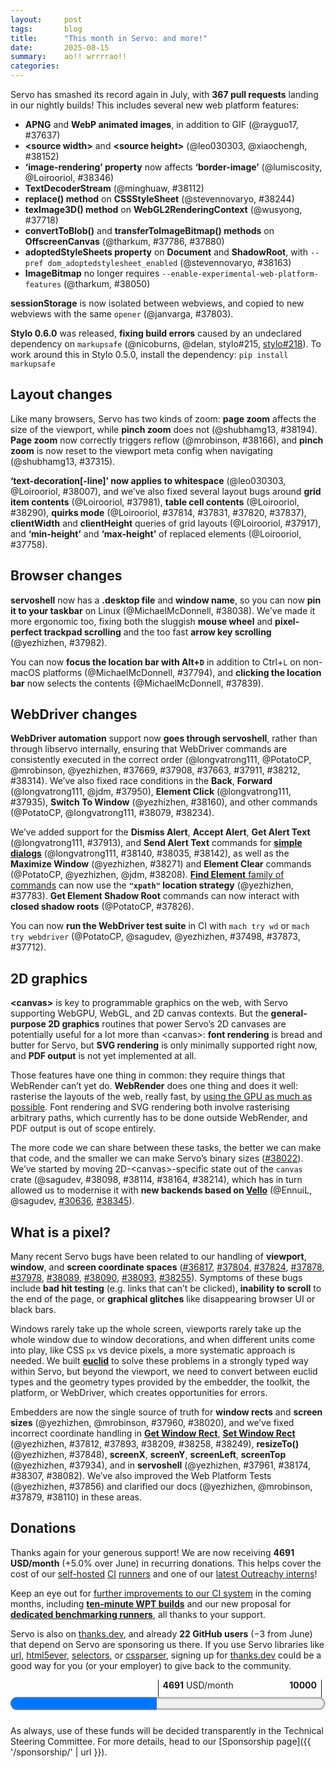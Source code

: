 ```yaml
---
layout:     post
tags:       blog
title:      "This month in Servo: and more!"
date:       2025-08-15
summary:    ao!! wrrrrao!!
categories:
---
```


<!--
- 4691/month donations (4523/month without thanks.dev)
    - 1980.23/month opencollective
    - 2543.00/month github
    - 22 donors 168.55/month thanks.dev
    - benchmarking runners
- DONE windowing
    - DONE On some devices, hit testing is not working properly servo#36817
    - DONE [WebDriver Task] Window Size related commands gives inaccurate result servo#37804
    - DONE ScreenY and outerHeight ignores the title bar height servo#37824
    - DONE window.screen.availWidth and availHeight is inaccurate servo#37878
    - DONE rect for webview.rs and compositor: webview_renderer.rs is heavily mix-used servo#37978
    - DONE Resizing the window may reveal extra space that can’t be scrolled servo#38089
    - DONE --device-pixel-ratio breaks hit testing servo#38090
    - DONE WebDriver: documents loaded with Navigate To have incorrect scrollable area servo#38093
    - DONE servoshell: Tab bar dissapears when resizing the window servo#38255
- vello
    - Investigate other 2D canvas renderers in a post-Pathfinder world servo#30636
    - Tracking issue of Vello canvas backends servo#38345
- canvas
    - Move canvas state handling from CanvasData (canvas paint thread) into CanvasState (script) servo#38022
    - “We want our 2d canvas abstractions to become more general, for potential rendering of all content”
- webdriver
    - [WebDriver] PointerMove does not consider Global position servo#38042 <https://w3c.github.io/webdriver/#dfn-perform-a-pointer-move>
    - [webdriver] Moving webdriver to servoshell servo#37370
- DONE geometry
    - SKIP Create universal utility function for conversion between Physical & Logical unit servo#37937
-->
<!--
- DONE canvas
    - DONE https://github.com/servo/servo/pull/38098	(@sagudev, #38098)	canvas: Store current path only in user space (#38098)
      canvas; see issue 38022
    - DONE https://github.com/servo/servo/pull/38114	(@sagudev, #38114)	canvas: Move current_default_path to script CanvasState (#38114)
      canvas; see issue 38022
    - DONE https://github.com/servo/servo/pull/38164	(@sagudev, #38164)	canvas: Make script/canvas thread boundry mostly stateless (#38164)
      canvas; see issue 38022
    - DONE https://github.com/servo/servo/pull/38214	(@sagudev, #38214)	canvas: Fully stateless backend (#38214)
      canvas; see issue 38022
- crash
    - https://github.com/servo/servo/pull/37959	(@Narfinger, #37959)	OHOS: Make IME more robust against errors (#37959)
      crash; fix crash on ohos when trying to open keyboard while a system popup is open
    - https://github.com/servo/servo/pull/38280	(@arihant2math, #38280)	script: Don't panic on IndexedDB put operation structured clone (#38280)
      crash; fix crash when calling put() on IDBObjectStore
    - https://github.com/servo/servo/pull/38376	(@sebsebmc, #38376)	net: Add expiry limit to cookies and prevent panics from max-age (#38376)
      crash; fix crash when cookie has large max-age
- devtools
    - https://github.com/servo/servo/pull/37778	(@uthmaniv, #37778)	Send WillNavigate earlier during navigation startup (#37778)
      devtools; fix requests in Network tab for new page after navigation
    - https://github.com/servo/servo/pull/37686	(@atbrakhi, @delan, @simonwuelker, @the6p4c, #37686)	Devtools: send error replies instead of ignoring messages (#37686)
      devtools; fix whole bug class
    - https://github.com/servo/servo/pull/37906	(@uthmaniv, #37906)	Send early DevToolsHttpRequest and relocate response reporting to main_fetch (#37906)
      devtools; cached responses (and headers?) in Network tab
    - https://github.com/servo/servo/pull/38236	(@delan, @atbrakhi, #38236)	script: Add support for creating globals in isolated compartments (#38236)
      devtools; debugger tab
    - https://github.com/servo/servo/pull/38232	(@delan, @atbrakhi, #38232)	script: Implement jsglue traps for saveJobQueue() (#38232)
      devtools; debugger tab
    - https://github.com/servo/servo/pull/38330	(@atbrakhi, @delan, #38330)	devtools: Make contentType optional in source actor source responses (#38330)
      devtools; debugger tab
    - https://github.com/servo/servo/pull/38265	(@delan, @atbrakhi, #38265)	script: Implement jsglue trap for runJobs() (#38265)
      devtools; debugger tab
    - https://github.com/servo/servo/pull/38359	(@delan, @atbrakhi, #38359)	devtools: Fix source contents tests and fix a race (#38359)
      devtools; fix loading sources
- dx
    - https://github.com/servo/servo/pull/37953        (@jerensl, #37953)      Mach: introduce Pyrefly for Python type checking, starting with the wpt folder (#37953)
      dx; python type checking
    - https://github.com/servo/servo/pull/38043	(@jerensl, @mukilan, #38043)	Mach: add type check on python tidy folder (#38043)
      dx; python type checking
    - https://github.com/servo/servo/pull/38085	(@jerensl, #38085)	mach: Add type check on `python/servo` directory (#38085)
      dx; mach now has python type checking
    - https://github.com/servo/servo/pull/38335	(@jerensl, #38335)	mach: Make test-tidy line length check Unicode-aware (#38335)
      dx; improve unicode handling for line length check in mach test-tidy
    - https://github.com/servo/servo/pull/38324	(@jerensl, #38324)	mach: Fail on invalid argument in try_parser (#38324)
      dx; fail loudly on bad mach try
- embedding
    - https://github.com/servo/servo/pull/37752	(@mrobinson, @Loirooriol, #37752)	libservo|compositor: Have scroll offset directionality match that of WebRender and the web (#37752)
      embedding; breaking change due to flipping y axis in scroll offsets
- features
    - https://github.com/servo/servo/pull/37784	(@CarePackage17, #37784)	Enable LinuxSampler to be used on Android (#37784)
      features; background hang monitor now works on android? try test case to assess how user-facing this is
    - DONE https://github.com/servo/servo/pull/37880	(@tharkum, #37880)	canvas: Add OffscreenCanvas 'transferToImageBitmap' method (#37880)
      features; transferToImageBitmap() method on OffscreenCanvas
    - DONE https://github.com/servo/servo/pull/37803	(@janvarga, #37803)	storage: Isolate sessionStorage per top-level browsing context and copy sessionStorage when creating a new auxiliary browsing context (#37803)
      features; sessionStorage is now isolated between tabs/webviews, and copied when opening a new tab/webview with opener
    - DONE https://github.com/servo/servo/pull/37786	(@tharkum, #37786)	canvas: Add OffscreenCanvas 'convertToBlob' method (#37786)
      features; convertToBlob() method on OffscreenCanvas
    - DONE https://github.com/servo/servo/pull/37718	(@wusyong, #37718)	WebGL2: support TexImage3D (#37718)
      features; texImage3D() method on WebGL2RenderingContext, now support three.js(!), now support texture_2d_array and texture_3d webgl2 samples
    - DONE https://github.com/servo/servo/pull/37637	(@rayguo17, #37637)	add support for apng and webp animated image decoding (#37637)
      features; apng and animated webp support
    - DONE https://github.com/servo/servo/pull/38050	(@tharkum, #38050)	imagebitmap: Remove ImageBitmap from experimental web platform features (#38050)
      features; ImageBitmap now enabled by default
    - https://github.com/servo/servo/pull/38053        (@abdelrahman1234567, #38053)   servoshell: Send all button events to the `WebView` regardless of what button is pressed (#38053)
      features; mouse events can now report all mouse buttons
    - https://github.com/servo/servo/pull/37947        (@abdelrahman1234567, #37947)   script: Ensure that keyboard modifiers, screen point, and client point are set in WheelEvents (#37947)
      features; wheel events now report keyboard modifiers, clientX, clientY, screenX, screenY
    - DONE https://github.com/servo/servo/pull/38163	(@stevennovaryo, #38163)	script: Implement `DocumentOrShadowDOM.adoptedStylesheet` with `FrozenArray` (#38163)
      features; experimental support for adoptedStyleSheets property on Document/ShadowRoot (--pref dom_adoptedstylesheet_enabled)
    - DONE https://github.com/servo/servo/pull/38244	(@stevennovaryo, #38244)	script: Implement `CSSStyleSheet.replace` (#38244)
      features; replace() method on CSSStyleSheet
    - DONE https://github.com/servo/servo/pull/38152	(@leo030303, @xiaochengh, #38152)	Add dimension source attribute to HTMLImageElement (#38152)
      features; now support <source width> and <source height>
    - https://github.com/servo/servo/pull/38260        (@arihant2math, #38260) script: Implement IDBFactory.cmp (#38260)
      features; cmp() method on IDBFactory
    - DONE https://github.com/servo/servo/pull/38112	(@minghuaw, #38112)	Script: Implement `TextDecoderStream` (#38112)
      features; implement TextDecoderStream
    - DONE https://github.com/servo/servo/pull/38346	(@lumiscosity, @Loirooriol, #38346)	layout: respect `image-rendering` on border images (#38346)
      features; ‘image-rendering’ now works on ‘border-image’ too
- DONE geometry
    - DONE https://github.com/servo/servo/pull/38082	(@yezhizhen, #38082)	servoshell: reduce duplication for conversion between physical/logical position/size (#38082)
      geometry; fixing bug class (see issue 37937)
- indexeddb
    - https://github.com/servo/servo/pull/37684	(@arihant2math, #37684)	[IndexedDB] Key ranges implementation (#37684)
      indexeddb
    - https://github.com/servo/servo/pull/38027	(@jdm, #38027)	IndexedDB: communicate transaction errors and async response data more precisely (#38027)
      indexeddb
    - https://github.com/servo/servo/pull/37682	(@arihant2math, #37682)	[IndexedDB] Adhere better to the specification for idb object store related operations (#37682)
      indexeddb
    - https://github.com/servo/servo/pull/38076	(@jdm, #38076)	indexeddb: Allow deleting unknown DBs. (#38076)
      indexeddb
    - https://github.com/servo/servo/pull/38078	(@jdm, #38078)	tests: Force a blank config directory for each WPT test run. (#38078)
      indexeddb
    - https://github.com/servo/servo/pull/38268	(@arihant2math, @jdm, #38268)	script: implement IDBKeyRange (#38268)
      indexeddb
    - https://github.com/servo/servo/pull/38269	(@arihant2math, #38269)	script: Update indexeddb serialization (#38269)
      indexeddb
    - https://github.com/servo/servo/pull/38278	(@arihant2math, #38278)	script: Implement converting values to indexeddb key ranges (#38278)
      indexeddb
- internals
    - https://github.com/servo/servo/pull/37819	(@spookyvision, #37819)	bhm: Add backtrace demangling (#37819)
      internals; background hang monitor now demangles backtraces
- DONE layout
    - DONE https://github.com/servo/servo/pull/37758	(@Loirooriol, #37758)	layout: Fix block SizeConstraint for replaced elements (#37758)
      layout; fix intrinsic sizing keywords in min/max-height of replaced elements
    - DONE https://github.com/servo/servo/pull/37814	(@Loirooriol, #37814)	layout: Only include quirks-mode.css in actual quirks mode (#37814)
      layout; fix limited-quirks mode
    - DONE https://github.com/servo/servo/pull/37831	(@Loirooriol, #37831)	script: Remove the quirk of flooring rowSpan by 1 (#37831)
      layout; fix quirks mode tables
    - DONE https://github.com/servo/servo/pull/37820	(@Loirooriol, #37820)	script: Only enforce rowSpan >= 1 in actual quirks mode (#37820)
      layout; fix limited-quirks mode tables
    - DONE https://github.com/servo/servo/pull/37837	(@Loirooriol, #37837)	layout: Implement `list-style-position` quirk (#37837)
      layout; quirks mode accuracy
    - SEE OTHER https://github.com/servo/servo/pull/37864	(@Loirooriol, #37864)	layout: Unify logic for laying out replaced and non-replaced in a BFC (#37864)
      layout perf; fix stretch keyword in block-level replaced elements around floats / see replaced caching
    - DONE https://github.com/servo/servo/pull/37917	(@Loirooriol, #37917)	layout: Require specific layout info in `BoxFragment::new()` (#37917)
      layout; fix clientWidth/clientHeight in for (inline?) grids
    - DONE https://github.com/servo/servo/pull/37981	(@Loirooriol, #37981)	layout: Lay out grid items with a consistent tentative block size (#37981)
      layout; fix layout of grid item contents
    - DONE https://github.com/servo/servo/pull/38007	(@leo030303, @Loirooriol, #38007)	layout: Fix bug where whitespace didn't have line decorations (#38007)
      layout; fix underlines (and other line decorations) on whitespace, very noticeable!
    - DONE https://github.com/servo/servo/pull/37315	(@shubhamg13, #37315)	renderer: Have the viewport meta element establish the initial zoom of new pages (#37315)
      layout; each page has its own initial pinch zoom (vs page zoom, see #38194)
    - DONE https://github.com/servo/servo/pull/38166	(@mrobinson, #38166)	compositor: Request reflow when doing a page zooming (#38166)
      layout; fix reflow when doing page zoom
    - SEE OTHER https://github.com/servo/servo/pull/38318	(@Loirooriol, #38318)	layout: Fix `depends_on_block_constraints` logic (#38318)
      perf layout; reduced cache misses when stretching flex items / fix stretching flex items
    - DONE https://github.com/servo/servo/pull/38290	(@Loirooriol, #38290)	layout: Include spanned gutters when laying out contents of table cell (#38290)
      layout; fix layout of table cell contents
- perf
    - https://github.com/servo/servo/pull/37832	(@mrobinson, #37832)	layout: Stop using Rayon in single-threaded mode (#37832)
      perf; more efficient in single-threaded mode
    - https://github.com/servo/servo/pull/37851	(@Loirooriol, @mrobinson, #37851)	layout: Add incremental box tree construction for table column (#37851)
      perf; incremental layout for table column boxes
    - https://github.com/servo/servo/pull/37850	(@Loirooriol, @mrobinson, #37850)	layout: Add incremental box tree construction for table cell (#37850)
      perf; incremental layout for table cell boxes
    - https://github.com/servo/servo/pull/37849	(@mrobinson, @Loirooriol, #37849)	layout: Add incremental box tree construction for table caption (#37849)
      perf; incremental layout for table caption boxes
    - https://github.com/servo/servo/pull/37751	(@mrobinson, @Loirooriol, @coding-joedow, #37751)	layout: Add a first pass at incremental box tree construction (#37751)
      perf; incremental box tree construction via layout damage
    - https://github.com/servo/servo/pull/37864	(@Loirooriol, #37864)	layout: Unify logic for laying out replaced and non-replaced in a BFC (#37864)
      layout perf; fix stretch keyword in block-level replaced elements around floats / see replaced caching
    - https://github.com/servo/servo/pull/37868	(@coding-joedow, #37868)	layout: Add incremental box tree construction for inline floats and abspos (#37868)
      perf; incremental layout for inline floats and abspos
    - https://github.com/servo/servo/pull/37866	(@coding-joedow, #37866)	layout: Add incremental box tree construction for inline atomics (#37866)
      perf; incremental layout for inline atomics
    - https://github.com/servo/servo/pull/37854	(@coding-joedow, #37854)	Layout: Continue support incremental box tree reconstruction for flex&taffy level box (#37854)
      perf; incremental layout for flex items and grid items
    - https://github.com/servo/servo/pull/37892	(@coding-joedow, #37892)	layout: Add incremental box tree construction for inline floats and abspos (#37892)
      perf; incremental layout for inline floats and abspos
    - https://github.com/servo/servo/pull/37941	(@mrobinson, @Loirooriol, #37941)	layout: Store most anonymous pseudo-elements in box slots (#37941)
      perf; supporting change for incremental layout
    - https://github.com/servo/servo/pull/37963	(@Narfinger, #37963)	OHOS CI allow profile (#37963)
      perf; bencher results are now split by build profile
    - https://github.com/servo/servo/pull/37897	(@Loirooriol, #37897)	layout: Unify layout logic for replaced and non-replaced floats&atomics (#37897)
      perf; see replaced caching
    - https://github.com/servo/servo/pull/37954	(@coding-joedow, #37954)	layout: remove the finished animations to avoid to mark their dom nodes dirty (#37954)
      perf; avoid reflow after animations
    - https://github.com/servo/servo/pull/37957	(@mrobinson, @Loirooriol, #37957)	layout: Skip box tree construction when possible (#37957)
      perf; initial incremental box tree construction by skipping rebuild
    - https://github.com/servo/servo/pull/37962	(@Loirooriol, #37962)	layout: Unify layout logic for replaced and non-replaced flex items (#37962)
      perf; see replaced caching
    - https://github.com/servo/servo/pull/37938	(@Loirooriol, #37938)	layout: Move `BoxFragment`'s block-level info into a dedicated struct (#37938)
      perf; reduced layout memory usage
    - https://github.com/servo/servo/pull/37943	(@Loirooriol, #37943)	layout: Unify layout logic for replaced and non-replaced abspos (#37943)
      perf; see replaced caching
    - https://github.com/servo/servo/pull/37971	(@Loirooriol, #37971)	layout: Remove `IndependentNonReplacedContents` (#37971)
      perf; we now cache the layout results of replaced boxes
    - https://github.com/servo/servo/pull/37985	(@Loirooriol, #37985)	layout: Unify layout logic for replaced and non-replaced grid items (#37985)
      perf; see replaced caching
    - https://github.com/servo/servo/pull/38018	(@jdm, #38018)	script: Minimize layout queries for window scroll offsets. (#38018)
      perf; reduce layout queries when firing mouse/pointer events
    - https://github.com/servo/servo/pull/38057	(@coding-joedow, #38057)	layout: dirty parent node with NodeDamage::ContentOrHeritage when text content changed (#38057)
      perf; more precise incremental layout for text content changes
    - https://github.com/servo/servo/pull/38097	(@sagudev, #38097)	canvas: Use stored transform instead of querying canvas paint thread (#38097)
      perf; reduce ipc to canvas paint thread
    - https://github.com/servo/servo/pull/38113	(@yezhizhen, #38113)	webdriver: Reduce IPC for viewport boundary check (#38113)
      webdriver perf; reduce ipc in webdriver pointerMove and scroll
    - https://github.com/servo/servo/pull/38196	(@jschwe, #38196)	dom: Optimize IFrameCollection::validate (#38196)
      perf; 30% of script time in DOM heavy scenarios
    - https://github.com/servo/servo/pull/38198	(@coding-joedow, #38198)	script: Use `NodeDamage::ContentOrHeritage` for slot changes (#38198)
      perf; more precise incremental layout for shadow dom slot changes
    - https://github.com/servo/servo/pull/38245	(@lumiscosity, #38245)	Remove unused resources (#38245)
      perf; reduce binary size
    - https://github.com/servo/servo/pull/38229	(@lumiscosity, #38229)	Optimize PNG images in resources folder (#38229)
      perf; reduce binary size
    - https://github.com/servo/servo/pull/38222	(@stevennovaryo, #38222)	script: Batch `scroll` event firing (#38222)
      perf; batch `scroll` events
    - https://github.com/servo/servo/pull/38199	(@coding-joedow, #38199)	layout: optimize the propagation and cleanup of RestyleDamage (#38199)
      perf; more precise incremental layout propagation to descendants
    - https://github.com/servo/servo/pull/38084	(@coding-joedow, #38084)	layout: Add incremental box tree construction for inline boxes (#38084)
      perf; incremental layout for inline boxes
    - https://github.com/servo/servo/pull/38059	(@coding-joedow, #38059)	layout: Correctly marking box damage when text-related style changed (#38059)
      perf; fix incremental layout error when ‘white-space’ changes
    - https://github.com/servo/servo/pull/38332	(@lumiscosity, #38332)	Losslessly optimize Android resources (#38332)
      perf; reduce binary size
    - https://github.com/servo/servo/pull/38318	(@Loirooriol, #38318)	layout: Fix `depends_on_block_constraints` logic (#38318)
      perf layout; reduced cache misses when stretching flex items / fix stretching flex items
    - https://github.com/servo/servo/pull/38349	(@Loirooriol, #38349)	layout: Make a couple tracing reflect what they actually trace (#38349)
      perf; see replaced caching
+- security
    - https://github.com/servo/servo/pull/37965        (@TimvdLippe, #37965)   Add support for Reporting-Endpoints (#37965)
      security
    - https://github.com/servo/servo/pull/37970        (@TimvdLippe, @jdm, #37970)     Return correct source position for element CSP violations (#37970)
      security
    - https://github.com/servo/servo/pull/38002        (@TimvdLippe, #38002)   Fix reporting when only the report-only CSP header is present (#38002)
      security
    - https://github.com/servo/servo/pull/38033        (@TimvdLippe, #38033)   Inherit CSP for blob workers (#38033)
      security
    - https://github.com/servo/servo/pull/38186        (@webbeef, #38186)      Adjust CSP for top-level image documents (#38186)
      security
    - https://github.com/servo/servo/pull/38048        (@TimvdLippe, #38048)   Forward CSP violations from load_whole_resource to parent event loop (#38048)
      security
- DONE servoshell
    - DONE https://github.com/servo/servo/pull/37794	(@MichaelMcDonnell, #37794)	Add alt-d shortcut to select address bar text (#37794)
      servoshell
    - DONE https://github.com/servo/servo/pull/37839	(@MichaelMcDonnell, #37839)	servoshell: Select address bar text on click (#37839)
      servoshell
    - DONE https://github.com/servo/servo/pull/38038	(@MichaelMcDonnell, #38038)	Add Linux .desktop file (#38038)
      servoshell; now has a desktop file and window name, so it can be pinned to taskbar
    - DONE https://github.com/servo/servo/pull/37982	(@yezhizhen, #37982)	servoshell: Fix scroll speed for Desktop (#37982)
      servoshell; more ergonomic scrolling with mouse wheel
- upgrades
    - https://github.com/servo/servo/pull/37822	(@Loirooriol, #37822)	Upgrade Stylo to 2025-07-01 (#37822)
      upgrades
    - https://github.com/servo/servo/pull/37736	(@simonwuelker, #37736)	deps: Bump `html5ever` and friends to version `0.35.0` (#37736)
      upgrades
    - https://github.com/servo/servo/pull/38119	(@sagudev, #38119)	servoshell: Update egui to 0.32 (#38119)
      upgrades; will help with browser menus and context menus
    - DONE https://github.com/servo/servo/pull/38351	(@Loirooriol, #38351)	build(deps): bump Stylo to servo/stylo#215 (#38351)
      upgrades; also mention that we fixed bustage for third-party consumers of stylo (@nicoburns, stylo#215)
- vello
    - https://github.com/servo/servo/pull/37630	(@sagudev, #37630)	canvas: Do not draw arc/ellipse with small sweep (#37630)
      vello; preparing to migrate to vello for gpu-accelerated 2d canvas (see issue 30636, 38345)
    - https://github.com/servo/servo/pull/37863	(@sagudev, #37863)	canvas: Use snapshot in canvas backends (#37863)
      vello; more preparation for vello
    - https://github.com/servo/servo/pull/37842	(@sagudev, #37842)	canvas: Join `Path` and `PathBuilder` into `Path` (#37842)
      vello; more preparation for vello
    - https://github.com/servo/servo/pull/37668	(@sagudev, @mrobinson, #37668)	canvas: Properly bound all image pattern axis by inserting clip (#37668)
      vello; more preparation for vello
    - https://github.com/servo/servo/pull/37967	(@sagudev, #37967)	canvas: Use wrapped `kurbo::BezPath` for path everywhere (#37967)
      vello; path building now done in script
    - https://github.com/servo/servo/pull/36821	(@sagudev, #36821)	canvas: Add vello backend (#36821)
      vello; initial support for gpu-accelerated 2d canvas
    - https://github.com/servo/servo/pull/38264	(@sagudev, #38264)	canvas: Make pixel obtaining methods take &mut GenericDrawTarget (#38264)
      vello; more preparation for vello
    - https://github.com/servo/servo/pull/38279	(@sagudev, #38279)	canvas: Move peniko/kurbo conversions in separate file (#38279)
      vello; more preparation for vello
    - https://github.com/servo/servo/pull/38282	(@sagudev, #38282)	canvas: Add vello_cpu backend (#38282)
      vello; added non-gpu backend that also uses vello
    - https://github.com/servo/servo/pull/38312	(@sagudev, #38312)	canvas: Gate raqote backend behind feature (enabled for now) (#38312)
      vello; more preparation for vello
    - https://github.com/servo/servo/pull/38310	(@sagudev, #38310)	canvas: Make 2D context state creation failable and use `dom_canvas_backend` pref for backend selection (#38310)
      vello; more preparation for vello
    - https://github.com/servo/servo/pull/38336	(@sagudev, #38336)	canvas: Use `create_similar_draw_target` for recreate (#38336)
      vello; more preparation for vello
- webdriver
    - DONE https://github.com/servo/servo/pull/37783	(@yezhizhen, #37783)	[WebDriver] Implement XPath Locator Strategy (#37783)
      webdriver
    - DONE https://github.com/servo/servo/pull/37712	(@yezhizhen, #37712)	webdriver: Greatly improve execution speed for all tests using `SetWindowSize` (#37712)
      webdriver; perf
    - DONE https://github.com/servo/servo/pull/37826	(@PotatoCP, #37826)	webdriver: enable getting closed shadow root (#37826)
      webdriver
    - DONE https://github.com/servo/servo/pull/37498	(@PotatoCP, @sagudev, #37498)	CI: WebDriver test on try (#37498)
      webdriver; can now run webdriver test suite with explicit mach try <wd|webdriver>
    - DONE https://github.com/servo/servo/pull/37669	(@longvatrong111, #37669)	Move webdriver actions commands to servoshell (#37669)
      webdriver; consistent command order / rearchitected the server to be managed by servoshell instead of libservo
    - DONE https://github.com/servo/servo/pull/37873	(@yezhizhen, #37873)	servoshell: Set `dom_testing_html_input_element_select_files_enabled` when WebDriver is enabled (#37873)
      webdriver; work towards running webdriver test suite
    - https://github.com/servo/servo/pull/37867        (@pewsheen, #37867)     refactor(webdriver): move `webdriver_port` option to servoshell pref (#37867)
      webdriver; removed `Opts::webdriver_port` from embedding api
    - DONE https://github.com/servo/servo/pull/37908	(@PotatoCP, #37908)	Webdriver: Keyboard Action use `webview::notify_input_event` instead of directly sent to constellation (#37908)
      webdriver; consistent command order
    - DONE https://github.com/servo/servo/pull/37913	(@longvatrong111, #37913)	webdriver: Implement support for simple dialogs (#37913)
      webdriver; add commands for accept alert, dismiss alert, get alert text
    - DONE https://github.com/servo/servo/pull/37663	(@longvatrong111, @mrobinson, #37663)	webdriver: Evaluate script commands via the `WebView` API in servoshell (#37663)
      webdriver; consistent command order
    - DONE https://github.com/servo/servo/pull/37911	(@PotatoCP, #37911)	Webdriver: Send Keys use `webview::notify_input_event` (#37911)
      webdriver; consistent command order
    - https://github.com/servo/servo/pull/38058	(@yezhizhen, #38058)	script: Improve `webdriver_handler::get_element_in_view_center_point` (#38058)
      webdriver; fix PointerMove see issue 38042
    - https://github.com/servo/servo/pull/38095	(@yezhizhen, #38095)	webdriver: improve perform pointermove & wheel actions with more accurate coordinates (#38095)
      webdriver; fix PointerMove see issue 38042
    - DONE https://github.com/servo/servo/pull/37950	(@longvatrong111, @jdm, #37950)	Webdriver GoBack and GoForward commands wait for navigation complete (#37950)
      webdriver; fix navigation on Back and Forward
    - DONE https://github.com/servo/servo/pull/37935	(@longvatrong111, #37935)	webdriver: Element click waits for navigation complete (#37935)
      webdriver; fix navigation on Element Click
    - https://github.com/servo/servo/pull/38113	(@yezhizhen, #38113)	webdriver: Reduce IPC for viewport boundary check (#38113)
      webdriver perf; reduce ipc in webdriver pointerMove and scroll
    - DONE https://github.com/servo/servo/pull/38079	(@PotatoCP, #38079)	WebDriver: Implement some missing steps of wait for navigation to complete (#38079)
      webdriver; fix navigation on command
    - DONE https://github.com/servo/servo/pull/38140	(@longvatrong111, #38140)	webdriver: Implement send alert text (#38140)
      webdriver; implement Send Alert Text command
    - DONE https://github.com/servo/servo/pull/38142        (@yezhizhen, #38142)    webdriver chore: check browsing context existence before handling user prompt when required (#38142)
      webdriver; user prompts
    - DONE https://github.com/servo/servo/pull/38035	(@longvatrong111, #38035)	webdriver: Add `handle any user prompts` step for all commands (#38035)
      webdriver; user prompts
    - DONE https://github.com/servo/servo/pull/38160	(@yezhizhen, #38160)	WebDriver: Wait focus to complete when switching window (#38160)
      webdriver; fix Switch To Window <https://w3c.github.io/webdriver/#switch-to-window>
    - DONE https://github.com/servo/servo/pull/38212	(@yezhizhen, #38212)	Remove Webdriver Server's access to Constellation (#38212)
      webdriver; consistent command order
    - https://github.com/servo/servo/pull/38189	(@PotatoCP, #38189)	webdriver: Implement element send keys command for non-typeable form control (#38189)
      webdriver; improve Element Send Keys
    - DONE https://github.com/servo/servo/pull/38208	(@PotatoCP, @yezhizhen, @jdm, #38208)	webdriver: Implement element clear (#38208)
      webdriver; implement Element Clear
    - DONE https://github.com/servo/servo/pull/38271        (@yezhizhen, #38271)    webdriver: Implement maximize window for both headless&headed window (#38271)
      webdriver; implement Maximize Window
    - DONE https://github.com/servo/servo/pull/38314	(@yezhizhen, #38314)	cargo: Remove last traces of webdriver from libservo (#38314)
      webdriver; consistent command order
    - https://github.com/servo/servo/pull/38329	(@longvatrong111, #38329)	Implement webdriver element in view (#38329)
      webdriver; improve Element Click
    - DONE https://github.com/servo/servo/pull/38234	(@longvatrong111, #38234)	Rework on webdriver wait for navigation complete (#38234)
      webdriver; fix navigation on command
    - https://github.com/servo/servo/pull/37410	(@yezhizhen, #37410)	webdriver: Keep constellation alive and Open new top-level browsing context with new session request when none is open (#37410)
      webdriver
- DONE windowing
    - DONE https://github.com/servo/servo/pull/37812	(@yezhizhen, #37812)	webdriver: Get the window position as well as the size when resolving "Get Window Rect" (#37812)
      windowing; issue 37804
    - DONE https://github.com/servo/servo/pull/37879	(@yezhizhen, @mrobinson, #37879)	embedder: Improve documentation for various places that talk about "available screen size" (#37879)
      windowing; issue 37878
    - DONE https://github.com/servo/servo/pull/37856	(@yezhizhen, #37856)	Rename original `window_resizeTo.html` to `window_resize_event.html` & Fix wrong usage of `innerHeight` & add new test (#37856)
      windowing; issue 37824
    - DONE https://github.com/servo/servo/pull/37848	(@yezhizhen, #37848)	servoshell: Make `fn request_resize` resize window w.r.t. outer_size accurately (#37848)
      windowing; issue 37804
    - DONE https://github.com/servo/servo/pull/37893	(@yezhizhen, #37893)	servoshell: Use DeviceIndependentPixel for WebDriver Rect related requests (#37893)
      windowing; issue 37804
    - DONE https://github.com/servo/servo/pull/37934	(@yezhizhen, #37934)	servoshell: Fix `screen_geometry` for headed_window (#37934)
      windowing; issue 37824
    - DONE https://github.com/servo/servo/pull/37961	(@yezhizhen, #37961)	servoshell: Consider both OS decoration width and height when resizing (#37961)
      windowing; fix resize errors with decorations
    - DONE https://github.com/servo/servo/pull/37960	(@yezhizhen, @mrobinson, #37960)	script: Get the window rectangle from the `WebViewDelegate` instead of via the compositor (#37960)
      windowing; window size/position operations now go directly to embedder
    - DONE https://github.com/servo/servo/pull/38020	(@yezhizhen, #38020)	script: Get the screen metrics from the `WebViewDelegate` instead of via the compositor (#38020)
      windowing; screen size operations now go directly to embedder
    - DONE https://github.com/servo/servo/pull/38110	(@yezhizhen, #38110)	doc: Add doc for compositor/webview/embedder related to window/rect/inner_size/rendering_context (#38110)
      windowing; issues #38089, #38090, #37978, #38093
    - DONE https://github.com/servo/servo/pull/38209        (@yezhizhen, #38209)    Implement setting position through webdriver for headed window (#38209)
      windowing; issue 37804
    - DONE https://github.com/servo/servo/pull/38258        (@yezhizhen, #38258)    servoshell: Respond resize with authentic result and Adjust minimum window size (#38258)
      windowing; issue 37804
    - DONE https://github.com/servo/servo/pull/38249        (@yezhizhen, #38249)    servoshell: Add window position for headless window (#38249)
      windowing; issue 37804
    - DONE https://github.com/servo/servo/pull/38174	(@yezhizhen, #38174)	servoshell: Consider window decorations when handling resize requests from web content (#38174)
      windowing; issue 38093
    - DONE https://github.com/servo/servo/pull/38307	(@yezhizhen, #38307)	servoshell: Remove redundant `WindowEvent::Resized` handler (#38307)
      windowing; issue 38255
- windows
    - https://github.com/servo/servo/pull/37975	(@yezhizhen, @jdm, #37975)	servoshell: Enable headless event loop for Windows (#37975)
      windows; can now run in headless mode on windows
    - https://github.com/servo/servo/pull/38028	(@yezhizhen, #38028)	mach (Windows): make `vswhere.exe` work properly (#38028)
      windows; fix building on windows 11
-->

Servo has smashed its record again in July, with **367 pull requests** landing in our nightly builds!
This includes several new web platform features:

- **APNG** and **WebP animated images**, in addition to GIF (@rayguo17, #37637)
- **&lt;source width>** and **&lt;source height>** (@leo030303, @xiaochengh, #38152)
- **‘image-rendering’ property** now affects **‘border-image’** (@lumiscosity, @Loirooriol, #38346)
- **TextDecoderStream** (@minghuaw, #38112)
- **replace() method** on **CSSStyleSheet** (@stevennovaryo, #38244)
- **texImage3D() method** on **WebGL2RenderingContext** (@wusyong, #37718)
- **convertToBlob()** and **transferToImageBitmap() methods** on **OffscreenCanvas** (@tharkum, #37786, #37880)
- **adoptedStyleSheets property** on **Document** and **ShadowRoot**, with `--pref dom_adoptedstylesheet_enabled` (@stevennovaryo, #38163)
- **ImageBitmap** no longer requires `--enable-experimental-web-platform-features` (@tharkum, #38050)

**sessionStorage** is now isolated between webviews, and copied to new webviews with the same `opener` (@janvarga, #37803).

**Stylo 0.6.0** was released, **fixing build errors** caused by an undeclared dependency on `markupsafe` (@nicoburns, @delan, stylo#215, [stylo#218](https://github.com/servo/stylo/issues/218)).
To work around this in Stylo 0.5.0, install the dependency: `pip install markupsafe`

## Layout changes

Like many browsers, Servo has two kinds of zoom: **page zoom** affects the size of the viewport, while **pinch zoom** does not (@shubhamg13, #38194).
**Page zoom** now correctly triggers reflow (@mrobinson, #38166), and **pinch zoom** is now reset to the viewport meta config when navigating (@shubhamg13, #37315).

**‘text-decoration[-line]’ now applies to whitespace** (@leo030303, @Loirooriol, #38007), and we’ve also fixed several layout bugs around **grid item contents** (@Loirooriol, #37981), **table cell contents** (@Loirooriol, #38290), **quirks mode** (@Loirooriol, #37814, #37831, #37820, #37837), **clientWidth** and **clientHeight** queries of grid layouts (@Loirooriol, #37917), and **‘min-height’** and **‘max-height’** of replaced elements (@Loirooriol, #37758).

## Browser changes

**servoshell** now has a **.desktop file** and **window name**, so you can now **pin it to your taskbar** on Linux (@MichaelMcDonnell, #38038).
We’ve made it more ergonomic too, fixing both the sluggish **mouse wheel** and **pixel-perfect trackpad scrolling** and the too fast **arrow key scrolling** (@yezhizhen, #37982).

You can now **focus the location bar with Alt+`D`** in addition to Ctrl+`L` on non-macOS platforms (@MichaelMcDonnell, #37794), and **clicking the location bar** now selects the contents (@MichaelMcDonnell, #37839).

## WebDriver changes

**WebDriver automation** support now **goes through servoshell**, rather than through libservo internally, ensuring that WebDriver commands are consistently executed in the correct order (@longvatrong111, @PotatoCP, @mrobinson, @yezhizhen, #37669, #37908, #37663, #37911, #38212, #38314).
We’ve also fixed race conditions in the **Back**, **Forward** (@longvatrong111, @jdm, #37950), **Element Click** (@longvatrong111, #37935), **Switch To Window** (@yezhizhen, #38160), and other commands (@PotatoCP, @longvatrong111, #38079, #38234).

We’ve added support for the **Dismiss Alert**, **Accept Alert**, **Get Alert Text** (@longvatrong111, #37913), and **Send Alert Text** commands for [**simple dialogs**](https://html.spec.whatwg.org/multipage/#simple-dialogs) (@longvatrong111, #38140, #38035, #38142), as well as the **Maximize Window** (@yezhizhen, #38271) and **Element Clear** commands (@PotatoCP, @yezhizhen, @jdm, #38208).
[**Find Element** family of commands](https://w3c.github.io/webdriver/#element-retrieval) can now use the **`"xpath"` location strategy** (@yezhizhen, #37783).
**Get Element Shadow Root** commands can now interact with **closed shadow roots** (@PotatoCP, #37826).

You can now **run the WebDriver test suite** in CI with `mach try wd` or `mach try webdriver` (@PotatoCP, @sagudev, @yezhizhen, #37498, #37873, #37712).

## 2D graphics

**&lt;canvas>** is key to programmable graphics on the web, with Servo supporting WebGPU, WebGL, and 2D canvas contexts.
But the **general-purpose 2D graphics** routines that power Servo’s 2D canvases are potentially useful for a lot more than &lt;canvas>: **font rendering** is bread and butter for Servo, but **SVG rendering** is only minimally supported right now, and **PDF output** is not yet implemented at all.

Those features have one thing in common: they require things that WebRender can’t yet do.
**WebRender** does one thing and does it well: rasterise the layouts of the web, really fast, by [using the GPU as much as possible](https://hacks.mozilla.org/2017/10/the-whole-web-at-maximum-fps-how-webrender-gets-rid-of-jank/).
Font rendering and SVG rendering both involve rasterising arbitrary paths, which currently has to be done outside WebRender, and PDF output is out of scope entirely.

The more code we can share between these tasks, the better we can make that code, and the smaller we can make Servo’s binary sizes ([#38022](https://github.com/servo/servo/issues/38022)).
We’ve started by moving 2D-&lt;canvas>-specific state out of the `canvas` crate (@sagudev, #38098, #38114, #38164, #38214), which has in turn allowed us to modernise it with **new backends based on [Vello](https://github.com/linebender/vello)** (@EnnuiL, @sagudev, [#30636](https://github.com/servo/servo/issues/30636), [#38345](https://github.com/servo/servo/issues/38345)).

<!-- TODO: write about vello patches -->

## What is a pixel?

Many recent Servo bugs have been related to our handling of **viewport**, **window**, and **screen coordinate spaces** ([#36817](https://github.com/servo/servo/issues/36817), [#37804](https://github.com/servo/servo/issues/37804), [#37824](https://github.com/servo/servo/issues/37824), [#37878](https://github.com/servo/servo/issues/37878), [#37978](https://github.com/servo/servo/issues/37978), [#38089](https://github.com/servo/servo/issues/38089), [#38090](https://github.com/servo/servo/issues/38090), [#38093](https://github.com/servo/servo/issues/38093), [#38255](https://github.com/servo/servo/issues/38255)).
Symptoms of these bugs include **bad hit testing** (e.g. links that can’t be clicked), **inability to scroll** to the end of the page, or **graphical glitches** like disappearing browser UI or black bars.

Windows rarely take up the whole screen, viewports rarely take up the whole window due to window decorations, and when different units come into play, like CSS `px` vs device pixels, a more systematic approach is needed.
We built [**euclid**](https://docs.rs/euclid/0.22.11/euclid/) to solve these problems in a strongly typed way within Servo, but beyond the viewport, we need to convert between euclid types and the geometry types provided by the embedder, the toolkit, the platform, or WebDriver, which creates opportunities for errors.

Embedders are now the single source of truth for **window rects** and **screen sizes** (@yezhizhen, @mrobinson, #37960, #38020), and we’ve fixed incorrect coordinate handling in [**Get Window Rect**](https://w3c.github.io/webdriver/#get-window-rect), [**Set Window Rect**](https://w3c.github.io/webdriver/#set-window-rect) (@yezhizhen, #37812, #37893, #38209, #38258, #38249), **resizeTo()** (@yezhizhen, #37848), **screenX**, **screenY**, **screenLeft**, **screenTop** (@yezhizhen, #37934), and in **servoshell** (@yezhizhen, #37961, #38174, #38307, #38082).
We’ve also improved the Web Platform Tests (@yezhizhen, #37856) and clarified our docs (@yezhizhen, @mrobinson, #37879, #38110) in these areas.

## Donations

Thanks again for your generous support!
We are now receiving **4691 USD/month** (+5.0% <!-- (+1.3% without thanks.dev) --> over June) in recurring donations.
This helps cover the cost of our [self-hosted](https://ci0.servo.org) [CI](https://ci1.servo.org) [runners](https://ci2.servo.org) and one of our [latest Outreachy interns](https://www.outreachy.org/alums/2025-06/#:~:text=Servo)!

Keep an eye out for [further improvements to our CI system](https://github.com/servo/servo/issues/38141) in the coming months, including [**ten-minute WPT builds**](https://github.com/servo/ci-runners/issues/21) and our new proposal for [**dedicated benchmarking runners**](https://github.com/servo/project/issues/160), all thanks to your support.

Servo is also on [thanks.dev](https://thanks.dev), and already **22 GitHub users** (−3 from June) that depend on Servo are sponsoring us there.
If you use Servo libraries like [url](https://crates.io/crates/url/reverse_dependencies), [html5ever](https://crates.io/crates/html5ever/reverse_dependencies), [selectors](https://crates.io/crates/selectors/reverse_dependencies), or [cssparser](https://crates.io/crates/cssparser/reverse_dependencies), signing up for [thanks.dev](https://thanks.dev) could be a good way for you (or your employer) to give back to the community.

<figure class="_fig" style="width: 100%; margin: 1em 0;"><div class="_flex" style="height: calc(1lh + 3em); flex-flow: column nowrap; text-align: left;">
    <div style="position: relative; text-align: right;">
        <div style="position: absolute; margin-left: calc(100% * 4691 / 10000); padding-left: 0.5em;"><strong>4691</strong> USD/month</div>
        <div style="position: absolute; margin-left: calc(100% * 4691 / 10000); height: calc(1lh + 1.5em); border-left: 1px solid;"></div>
        <div style="position: absolute; margin-left: calc(100% - 0.5em); height: calc(1lh + 1.5em); border-left: 1px solid;"></div>
        <div style="padding-right: 1em;"><strong>10000</strong><!-- USD/month --></div>
    </div>
    <progress value="4691" max="10000" style="transform: scale(3); transform-origin: top left; width: calc(100% / 3);"></progress>
</div></figure>

As always, use of these funds will be decided transparently in the Technical Steering Committee.
For more details, head to our [Sponsorship page]({{ '/sponsorship/' | url }}).

<style>
    ._correction {
        max-width: 33em;
        margin: 1em auto;
        border-bottom: 1px solid;
        padding-bottom: 1em;
    }
    ._note {
        margin: 1em 1em;
        border-left: 1px solid;
        padding-left: 1em;
        opacity: 0.75;
    }
</style>
